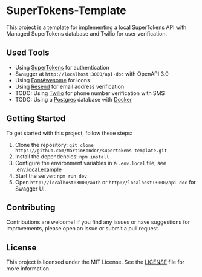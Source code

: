 # SuperTokens-Template

This project is a template for implementing a local SuperTokens API with Managed SuperTokens database and Twilio for user verification.

## Used Tools

* Using [SuperTokens](https://supertokens.com/) for authentication
* Swagger at `http://localhost:3000/api-doc` with OpenAPI 3.0
* Using [FontAwesome](https://fontawesome.com/) for icons
* Using [Resend](https://resend.com/) for email address verification
* TODO: Using [Twilio](https://www.twilio.com/en-us) for phone number verification with SMS
* TODO: Using a [Postgres](https://www.postgresql.org) database with [Docker](https://www.docker.com/)

## Getting Started

To get started with this project, follow these steps:

1. Clone the repository: `git clone https://github.com/MartinKondor/supertokens-template.git`
2. Install the dependencies: `npm install`
3. Configure the environment variables in a `.env.local` file, see [.env.local.example](.env.local.example)
4. Start the server: `npm run dev`
5. Open `http://localhost:3000/auth` or `http://localhost:3000/api-doc` for Swagger UI.

## Contributing

Contributions are welcome! If you find any issues or have suggestions for improvements, please open an issue or submit a pull request.

## License

This project is licensed under the MIT License. See the [LICENSE](LICENSE) file for more information.